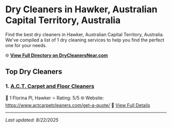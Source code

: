# Dry Cleaners in Hawker, Australian Capital Territory, Australia

Find the best dry cleaners in Hawker, Australian Capital Territory, Australia. We've compiled a list of 1 dry cleaning services to help you find the perfect one for your needs.

🌐 **[View Full Directory on DryCleanersNear.com](https://drycleanersnear.com/city/Australia/Australian%20Capital%20Territory/Hawker)**

## Top Dry Cleaners

### 1. [A.C.T. Carpet and Floor Cleaners](https://drycleanersnear.com/dryCleaner/68a289c0e025a3a8d28d3d50/a-c-t-carpet-and-floor-cleaners)
📍 1 Florina Pl, Hawker
⭐ Rating: 5/5
🌐 Website: https://www.actcarpetcleaners.com/get-a-quote/
🔗 [View Full Details](https://drycleanersnear.com/dryCleaner/68a289c0e025a3a8d28d3d50/a-c-t-carpet-and-floor-cleaners)


---

*Last updated: 8/22/2025*

